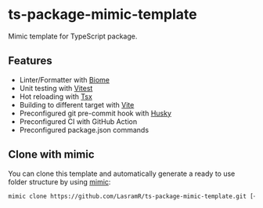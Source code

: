 # ts-package-mimic-template

Mimic template for TypeScript package.

## Features

* Linter/Formatter with [Biome](https://biomejs.dev/)
* Unit testing with [Vitest](https://vitest.dev/)
* Hot reloading with [Tsx](https://github.com/privatenumber/tsx)
* Building to different target with [Vite](https://vite.dev/)
* Preconfigured git pre-commit hook with [Husky](https://github.com/typicode/husky)
* Preconfigured CI with GitHub Action
* Preconfigured package.json commands

## Clone with mimic

You can clone this template and automatically generate a ready to use folder structure by using [mimic](https://github.com/LasramR/mimic):

```bash
mimic clone https://github.com/LasramR/ts-package-mimic-template.git [<destination>]
```
